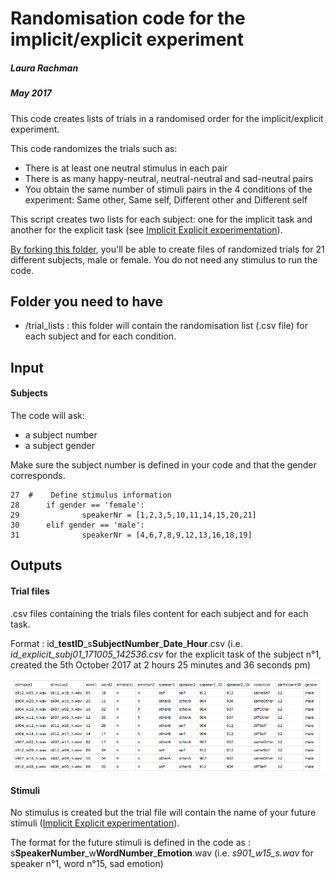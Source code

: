 # Randomisation code for the implicit/explicit experiment
##### Laura Rachman 
##### May 2017



This code creates lists of trials in a randomised order for the implicit/explicit experiment. 

This code randomizes the trials such as:

- There is at least one neutral stimulus in each pair
- There is as many happy-neutral, neutral-neutral and sad-neutral pairs
- You obtain the same number of stimuli pairs in the 4 conditions of the experiment: Same other, Same self, Different other and Different self

This script creates two lists for each subject: one for the implicit task and another for the explicit task (see [Implicit Explicit experimentation](https://github.com/creamlab/Cream_Code/tree/master/Implicit%20Explicit)).

[By forking this folder](https://github.com/creamlab/...), you'll be able to create files of randomized trials for 21 different subjects, male or female. You do not need any stimulus to run the code. 


## Folder you need to have


- /trial_lists : this folder will contain the randomisation list (.csv file) for each subject and for each condition. 

## Input

#### Subjects

The code will ask:

- a subject number
- a subject gender

Make sure the subject number is defined in your code and that the gender corresponds.

	27  #    Define stimulus information
    28 		if gender == 'female':
    29     			speakerNr = [1,2,3,5,10,11,14,15,20,21]
    30 		elif gender == 'male':
    31     			speakerNr = [4,6,7,8,9,12,13,16,18,19]
## Outputs

#### Trial files
.csv files containing the trials files content for each subject and for each task.

Format : id\_**testID**\_s**SubjectNumber**\_**Date**\_**Hour**.csv (i.e. *id\_explicit\_subj01\_171005\_142536.csv* for the explicit task of the subject n°1, created the 5th October 2017 at 2 hours 25 minutes and 36 seconds pm)

![Trial File](https://github.com/creamlab/Cream_Code/blob/master/Images/TrialFile.png)

#### Stimuli
No stimulus is created but the trial file will contain the name of your future stimuli ([Implicit Explicit experimentation](https://github.com/creamlab/Cream_Code/tree/master/Implicit%20Explicit)). 

The format for the future stimuli is defined in the code as : s**SpeakerNumber**\_w**WordNumber**\_**Emotion**.wav (i.e. *s901\_w15\_s.wav* for speaker n°1, word n°15, sad emotion) 

# 





